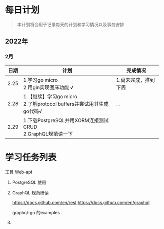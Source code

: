 # 每日计划

> 本计划将会用于记录每天的计划和学习情况以及事务安排

## 2022年

### 2月

|日期 |计划 |完成情况 |
|-----|----|---------|
|2.25 | 1.学习go micro<br/>2.用gin实现图床功能 √|1.尚未完成，推到下周|
|2.28|1.【继续】学习go micro<br/>2.了解protocol buffers并尝试用其生成go代码√|...|
|2.29|1.下载PostgreSQL并用XORM连接测试CRUD<br />2.GraphQL规范读一下||


# 学习任务列表
工具 Web-api 
1. PostgreSQL 使用
2. GraphQL 规范研读
   
    https://docs.github.com/en/rest
    https://docs.github.com/en/graphql

    graphql-go 的examples
3. 